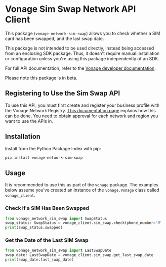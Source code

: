 # Vonage Sim Swap Network API Client

This package (`vonage-network-sim-swap`) allows you to check whether a SIM card has been swapped, and the last swap date.

This package is not intended to be used directly, instead being accessed from an enclosing SDK package. Thus, it doesn't require manual installation or configuration unless you're using this package independently of an SDK.

For full API documentation, refer to the [Vonage developer documentation](https://developer.vonage.com).

Please note this package is in beta.

## Registering to Use the Sim Swap API

To use this API, you must first create and register your business profile with the Vonage Network Registry. [This documentation page](https://developer.vonage.com/en/getting-started-network/registration) explains how this can be done. You need to obtain approval for each network and region you want to use the APIs in.

## Installation

Install from the Python Package Index with pip:

```bash
pip install vonage-network-sim-swap
```

## Usage

It is recommended to use this as part of the `vonage` package. The examples below assume you've created an instance of the `vonage.Vonage` class called `vonage_client`.

### Check if a SIM Has Been Swapped

```python
from vonage_network_sim_swap import SwapStatus
swap_status: SwapStatus = vonage_client.sim_swap.check(phone_number='MY_NUMBER')
print(swap_status.swapped)
```

### Get the Date of the Last SIM Swap

```python
from vonage_network_sim_swap import LastSwapDate
swap_date: LastSwapDate = vonage_client.sim_swap.get_last_swap_date
print(swap_date.last_swap_date)
```